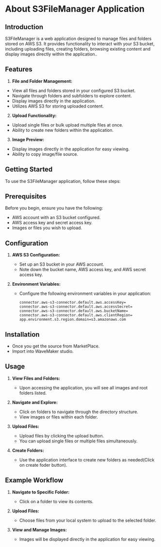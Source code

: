# About S3FileManager Application

## Introduction
   S3FileManager is a web application designed to manage files and folders stored on AWS S3. It provides functionality to interact with your S3 bucket, including uploading files, creating folders, browsing existing content and display images directly within the application..

## Features

1. **File and Folder Management:**
  - View all files and folders stored in your configured S3 bucket.
  - Navigate through folders and subfolders to explore content.
  - Display images directly in the application.
  - Utilizes AWS S3 for storing uploaded content.

2. **Upload Functionality:**
  - Upload single files or bulk upload multiple files at once.
  - Ability to create new folders within the application.

3. **Image Preview:**
  - Display images directly in the application for easy viewing.
  - Ability to copy image/file source.


## Getting Started

To use the S3FileManager application, follow these steps:

## Prerequisites
Before you begin, ensure you have the following:
- AWS account with an S3 bucket configured.
- AWS access key and secret access key.
- Images or files you wish to upload.

## Configuration

1. **AWS S3 Configuration:**
   - Set up an S3 bucket in your AWS account.
   - Note down the bucket name, AWS access key, and AWS secret access key.

2. **Environment Variables:**
   - Configure the following environment variables in your application:
     ```plaintext
     connector.aws-s3-connector.default.aws.accessKey=
     connector.aws-s3-connector.default.aws.accessSecret=
     connector.aws-s3-connector.default.aws.bucketName=
     connector.aws-s3-connector.default.aws.clientRegion=
     app.environment.s3.region.domain=s3.amazonaws.com
     ```

## Installation
   - Once you get the source from MarketPlace.
   - Import into WaveMaker studio.

## Usage

1. **View Files and Folders:**
   - Upon accessing the application, you will see all images and root folders listed.

2. **Navigate and Explore:**
   - Click on folders to navigate through the directory structure.
   - View images or files within each folder.

3. **Upload Files:**
   - Upload files by clicking the upload button.
   - You can upload single files or multiple files simultaneously.

4. **Create Folders:**
   - Use the application interface to create new folders as needed(Click on create foder button).


## Example Workflow

1. **Navigate to Specific Folder:**
   - Click on a folder to view its contents.

2. **Upload Files:**
   - Choose files from your local system to upload to the selected folder.

3. **View and Manage Images:**
   - Images will be displayed directly in the application for easy viewing.

